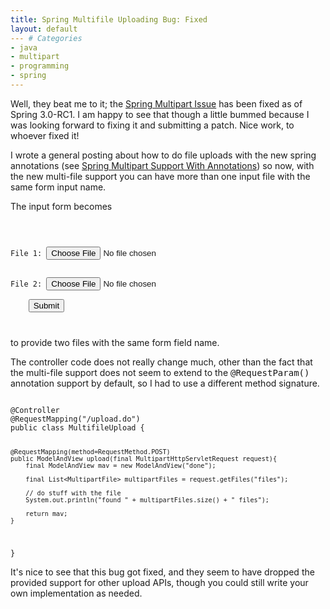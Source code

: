 ```yaml
---
title: Spring Multifile Uploading Bug: Fixed
layout: default
--- # Categories
- java
- multipart
- programming
- spring
---
```


Well, they beat me to it; the <a href="http://coffeaelectronica.com/blog/2008/02/spring-multipart-issue/">Spring Multipart Issue</a> has been fixed as of Spring 3.0-RC1. I am happy to see that though a little bummed because I was looking forward to fixing it and submitting a patch. Nice work, to whoever fixed it!

I wrote a general posting about how to do file uploads with the new spring annotations (see <a href="http://coffeaelectronica.com/blog/2009/06/spring-multipart-support-with-annotations/">Spring Multipart Support With Annotations</a>) so now, with the new multi-file support you can have more than one input file with the same form input name.

The input form becomes

<code lang="html">
<form action="upload.do" method="post" enctype="multipart/form-data">
    <div>File 1: <input type="file" name="files" /></div>
    <div>File 2: <input type="file" name="files" /></div>
    <input type="submit" />
</form>
</code>

to provide two files with the same form field name. 

The controller code does not really change much, other than the fact that the multi-file support does not seem to extend to the <tt>@RequestParam()</tt> annotation support by default, so I had to use a different method signature.

<code lang="java">
@Controller
@RequestMapping("/upload.do")
public class MultifileUpload {

	@RequestMapping(method=RequestMethod.POST)
	public ModelAndView upload(final MultipartHttpServletRequest request){
		final ModelAndView mav = new ModelAndView("done");

		final List<MultipartFile> multipartFiles = request.getFiles("files");

		// do stuff with the file
		System.out.println("found " + multipartFiles.size() + " files");

		return mav;
	}
}
</code>

It's nice to see that this bug got fixed, and they seem to have dropped the provided support for other upload APIs, though you could still write your own implementation as needed.

